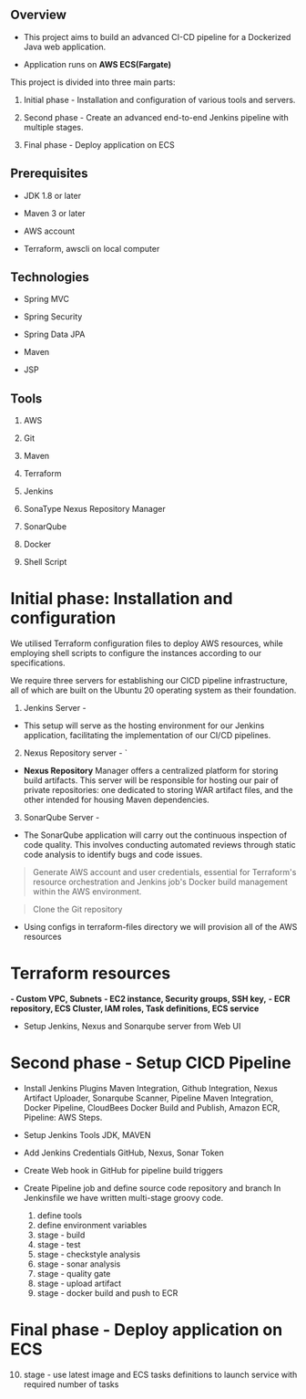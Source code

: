 ## Overview

- This project aims to build an advanced CI-CD pipeline for a Dockerized Java web application.

- Application runs on **AWS ECS(Fargate)**

This project is divided into three main parts:

1. Initial phase - Installation and configuration of various tools and servers.
    
2. Second phase - Create an advanced end-to-end Jenkins pipeline with multiple stages.

3. Final phase - Deploy application on ECS

## Prerequisites

- JDK 1.8 or later

- Maven 3 or later
 
- AWS account
    
- Terraform,  awscli on local computer

## Technologies

- Spring MVC

- Spring Security

- Spring Data JPA

- Maven

- JSP

## Tools

1. AWS
 
2. Git

3. Maven
  
4. Terraform
  
5. Jenkins
   
6. SonaType Nexus Repository Manager
  
7. SonarQube
   
8. Docker
   
9. Shell Script


 
# Initial phase:  **Installation and configuration**


We utilised Terraform configuration files to deploy AWS resources, while employing shell scripts to configure the instances according to our specifications.

We require three servers for establishing our CICD pipeline infrastructure, all of which are built on the Ubuntu 20 operating system as their foundation.

1.  Jenkins Server -  

 - This setup will serve as the hosting environment for our Jenkins application, facilitating the implementation of our CI/CD pipelines.
 
2. Nexus Repository server - `

 -  **Nexus Repository** Manager offers a centralized platform for storing build artifacts. This server will be responsible for hosting our pair of private repositories: one dedicated to storing WAR artifact files, and the other intended for housing Maven dependencies.

3. SonarQube Server -  

- The SonarQube application will  carry out the continuous inspection of code quality. This involves conducting automated reviews through static code analysis to identify bugs and code issues.


> Generate AWS account and user credentials, essential for Terraform's resource orchestration and Jenkins job's Docker build management within the AWS environment.
 
>  Clone the Git repository

- Using configs in terraform-files directory we will provision all of the AWS resources

# Terraform resources

**- Custom VPC,  Subnets**
**- EC2 instance,  Security groups,  SSH key,** 
**- ECR repository, ECS Cluster, IAM roles, Task definitions, ECS service**


- Setup Jenkins, Nexus and Sonarqube server from Web UI

# Second phase - Setup CICD Pipeline

- Install Jenkins Plugins
  Maven Integration, Github Integration, Nexus Artifact Uploader, Sonarqube Scanner, Pipeline Maven Integration, Docker Pipeline, CloudBees Docker Build and Publish, Amazon ECR, Pipeline: AWS Steps.

- Setup Jenkins Tools
   JDK, MAVEN

-  Add Jenkins Credentials
  GitHub, Nexus, Sonar Token

- Create Web hook in GitHub for pipeline build triggers

- Create Pipeline job and define source code repository and branch
   In Jenkinsfile we have written multi-stage groovy code. 
   1) define tools
   2) define environment variables
   3) stage - build
   4) stage - test
   5) stage - checkstyle analysis
   6) stage - sonar analysis
   7) stage - quality gate
   8) stage - upload artifact
   9) stage - docker build and push to ECR

# Final phase - Deploy application on ECS

   10) stage - use latest image and ECS tasks definitions to launch service with required number of  tasks 